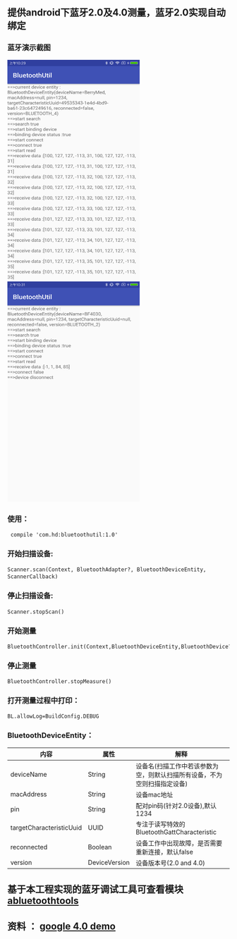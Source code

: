 ## 提供android下蓝牙2.0及4.0测量，蓝牙2.0实现自动绑定

### 蓝牙演示截图
<img src="bluetooth4.png" width="300px" height="500px"/> <img src="bluetooth2.png" width="300px" height="500px"/>

### 使用：
```
 compile 'com.hd:bluetoothutil:1.0'

```

### 开始扫描设备:
```
Scanner.scan(Context, BluetoothAdapter?, BluetoothDeviceEntity, ScannerCallback)

```
### 停止扫描设备:
```
Scanner.stopScan()

```

### 开始测量
```
BluetoothController.init(Context,BluetoothDeviceEntity,BluetoothDevice?,MeasureProgressCallback).startMeasure()
```

### 停止测量
```
BluetoothController.stopMeasure()
```

### 打开测量过程中打印：
```
BL.allowLog=BuildConfig.DEBUG
```

### BluetoothDeviceEntity：

内容                      | 属性   | 解释
-------------------------|-------|----
deviceName               | String  | 设备名(扫描工作中若该参数为空，则默认扫描所有设备，不为空则扫描指定设备)
macAddress               | String   | 设备mac地址
pin                      | String   | 配对pin码(针对2.0设备),默认1234
targetCharacteristicUuid | UUID   | 专注于读写特效的BluetoothGattCharacteristic
reconnected              | Boolean   | 设备工作中出现故障，是否需要重新连接，默认false
version                  | DeviceVersion   | 设备版本号(2.0 and 4.0)

## 基于本工程实现的蓝牙调试工具可查看模块[abluetoothtools](https://github.com/HelloHuDi/android-bluetooth-handler/tree/master/abluetoothtools)

## 资料 ： [google 4.0 demo](https://github.com/googlesamples/android-BluetoothLeGatt)
